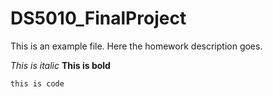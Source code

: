 # DS5010_FinalProject

This is an example file. Here the homework description goes.

*This is italic*
**This is bold**

`this is code`
